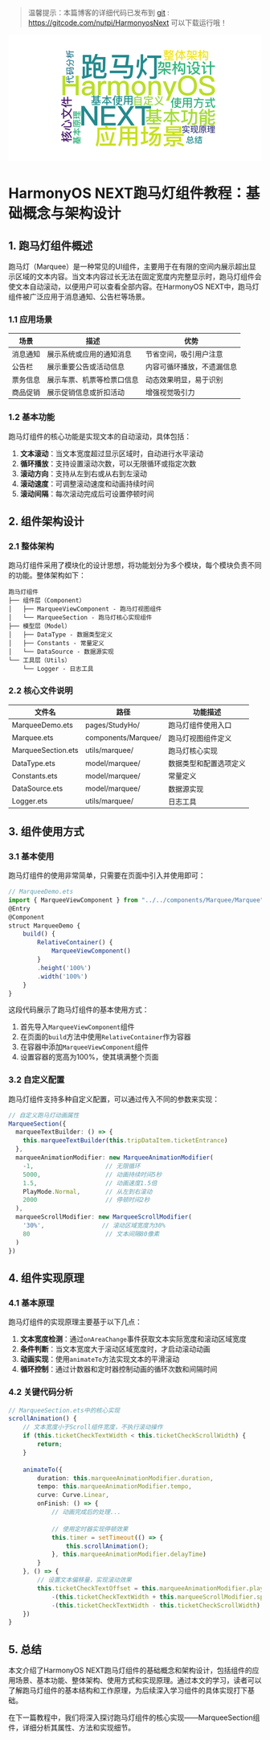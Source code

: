 > 温馨提示：本篇博客的详细代码已发布到 [git](https://gitcode.com/nutpi/HarmonyosNext) : https://gitcode.com/nutpi/HarmonyosNext 可以下载运行哦！

![](../images/img_1b34364e.png)

# HarmonyOS NEXT跑马灯组件教程：基础概念与架构设计

## 1. 跑马灯组件概述

跑马灯（Marquee）是一种常见的UI组件，主要用于在有限的空间内展示超出显示区域的文本内容。当文本内容过长无法在固定宽度内完整显示时，跑马灯组件会使文本自动滚动，以便用户可以查看全部内容。在HarmonyOS NEXT中，跑马灯组件被广泛应用于消息通知、公告栏等场景。

### 1.1 应用场景

| 场景 | 描述 | 优势 |
|------|------|------|
| 消息通知 | 展示系统或应用的通知消息 | 节省空间，吸引用户注意 |
| 公告栏 | 展示重要公告或活动信息 | 内容可循环播放，不遗漏信息 |
| 票务信息 | 展示车票、机票等检票口信息 | 动态效果明显，易于识别 |
| 商品促销 | 展示促销信息或折扣活动 | 增强视觉吸引力 |

### 1.2 基本功能

跑马灯组件的核心功能是实现文本的自动滚动，具体包括：

1. **文本滚动**：当文本宽度超过显示区域时，自动进行水平滚动
2. **循环播放**：支持设置滚动次数，可以无限循环或指定次数
3. **滚动方向**：支持从左到右或从右到左滚动
4. **滚动速度**：可调整滚动速度和动画持续时间
5. **滚动间隔**：每次滚动完成后可设置停顿时间

## 2. 组件架构设计

### 2.1 整体架构

跑马灯组件采用了模块化的设计思想，将功能划分为多个模块，每个模块负责不同的功能。整体架构如下：

```
跑马灯组件
├── 组件层（Component）
│   ├── MarqueeViewComponent - 跑马灯视图组件
│   └── MarqueeSection - 跑马灯核心实现组件
├── 模型层（Model）
│   ├── DataType - 数据类型定义
│   ├── Constants - 常量定义
│   └── DataSource - 数据源实现
└── 工具层（Utils）
    └── Logger - 日志工具
```

### 2.2 核心文件说明

| 文件名 | 路径 | 功能描述 |
|------|------|------|
| MarqueeDemo.ets | pages/StudyHo/ | 跑马灯组件使用入口 |
| Marquee.ets | components/Marquee/ | 跑马灯视图组件定义 |
| MarqueeSection.ets | utils/marquee/ | 跑马灯核心实现 |
| DataType.ets | model/marquee/ | 数据类型和配置选项定义 |
| Constants.ets | model/marquee/ | 常量定义 |
| DataSource.ets | model/marquee/ | 数据源实现 |
| Logger.ets | utils/marquee/ | 日志工具 |

## 3. 组件使用方式

### 3.1 基本使用

跑马灯组件的使用非常简单，只需要在页面中引入并使用即可：

```typescript
// MarqueeDemo.ets
import { MarqueeViewComponent } from "../../components/Marquee/Marquee";
@Entry
@Component
struct MarqueeDemo {
    build() {
        RelativeContainer() {
            MarqueeViewComponent()
        }
        .height('100%')
        .width('100%')
    }
}
```

这段代码展示了跑马灯组件的基本使用方式：

1. 首先导入`MarqueeViewComponent`组件
2. 在页面的`build`方法中使用`RelativeContainer`作为容器
3. 在容器中添加`MarqueeViewComponent`组件
4. 设置容器的宽高为100%，使其填满整个页面

### 3.2 自定义配置

跑马灯组件支持多种自定义配置，可以通过传入不同的参数来实现：

```typescript
// 自定义跑马灯动画属性
MarqueeSection({
  marqueeTextBuilder: () => {
    this.marqueeTextBuilder(this.tripDataItem.ticketEntrance)
  },
  marqueeAnimationModifier: new MarqueeAnimationModifier(
    -1,                    // 无限循环
    5000,                  // 动画持续时间5秒
    1.5,                   // 动画速度1.5倍
    PlayMode.Normal,       // 从左到右滚动
    2000                   // 停顿时间2秒
  ),
  marqueeScrollModifier: new MarqueeScrollModifier(
    '30%',                // 滚动区域宽度为30%
    80                     // 文本间隔80像素
  )
})
```

## 4. 组件实现原理

### 4.1 基本原理

跑马灯组件的实现原理主要基于以下几点：

1. **文本宽度检测**：通过`onAreaChange`事件获取文本实际宽度和滚动区域宽度
2. **条件判断**：当文本宽度大于滚动区域宽度时，才启动滚动动画
3. **动画实现**：使用`animateTo`方法实现文本的平滑滚动
4. **循环控制**：通过计数器和定时器控制动画的循环次数和间隔时间

### 4.2 关键代码分析

```typescript
// MarqueeSection.ets中的核心实现
scrollAnimation() {
    // 文本宽度小于Scroll组件宽度，不执行滚动操作
    if (this.ticketCheckTextWidth < this.ticketCheckScrollWidth) {
        return;
    }
    
    animateTo({
        duration: this.marqueeAnimationModifier.duration,
        tempo: this.marqueeAnimationModifier.tempo,
        curve: Curve.Linear,
        onFinish: () => {
            // 动画完成后的处理...
            
            // 使用定时器实现停顿效果
            this.timer = setTimeout(() => {
                this.scrollAnimation();
            }, this.marqueeAnimationModifier.delayTime)
        }
    }, () => {
        // 设置文本偏移量，实现滚动效果
        this.ticketCheckTextOffset = this.marqueeAnimationModifier.playMode === PlayMode.Normal ?
            -(this.ticketCheckTextWidth + this.marqueeScrollModifier.space) :
            -(this.ticketCheckTextWidth - this.ticketCheckScrollWidth)
    })
}
```

## 5. 总结

本文介绍了HarmonyOS NEXT跑马灯组件的基础概念和架构设计，包括组件的应用场景、基本功能、整体架构、使用方式和实现原理。通过本文的学习，读者可以了解跑马灯组件的基本结构和工作原理，为后续深入学习组件的具体实现打下基础。

在下一篇教程中，我们将深入探讨跑马灯组件的核心实现——MarqueeSection组件，详细分析其属性、方法和实现细节。
